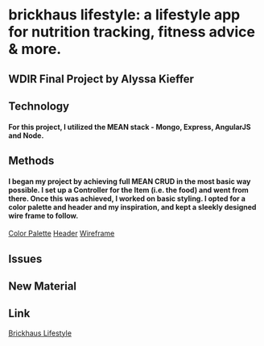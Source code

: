 
# brickhaus lifestyle: a lifestyle app for nutrition tracking, fitness advice & more.
## WDIR Final Project by Alyssa Kieffer

## Technology
#### For this project, I utilized the MEAN stack - Mongo, Express, AngularJS and Node.

## Methods
#### I began my project by achieving full MEAN CRUD in the most basic way possible. I set up a Controller for the Item (i.e. the food) and went from there. Once this was achieved, I worked on basic styling. I opted for a color palette and header and my inspiration, and kept a sleekly designed wire frame to follow.

[Color Palette](file:///Users/alyssackieffer/Desktop/WDIR-Speculoos/final_project/brickhaus/palette.pdf)
[Header](file:///Users/alyssackieffer/Desktop/WDIR-Speculoos/final_project/brickhaus/public/css/Header.jpg)
[Wireframe](file:///Users/alyssackieffer/Desktop/WDIR-Speculoos/final_project/brickhaus/public/css/Screen%20Shot%202018-11-29%20at%203.26.21%20PM.png)

## Issues

## New Material

## Link
[Brickhaus Lifestyle](https://brickhaus.herokuapp.com/)
